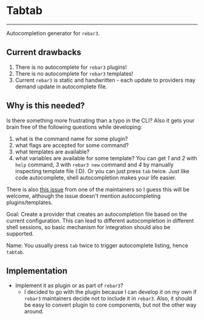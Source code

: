# Tabtab
-----
Autocompletion generator for `rebar3`.

## Current drawbacks
1. There is no autocomplete for `rebar3` plugins!
2. There is no autocomplete for `rebar3` templates!
3. Current `rebar3` is static and handwritten - each update to providers may demand update in autocomplete file.

## Why is this needed?
Is there something more frustrating than a typo in the CLI? Also it gets your brain free of the following questions while developing:
   1.   what is the command name for some plugin?
   2.   what flags are accepted for some command?
   3.   what templates are available?
   4.   what variables are available for some template?
You can get *1* and *2* with `help` command, *3* with `rebar3 new` command and *4* by manually inspecting template file (:D). Or you can just press `tab` twice. Just like code autocomplete, shell autocompletion makes your life easier.

There is also [this issue](https://github.com/erlang/rebar3/issues/2077) from one of the maintainers so I guess this will be welcome, although the issue doesn't mention autocompleting plugins/templates. 

Goal: Create a provider that creates an autocompletion file based on the current configuration. This can lead to different autocompletion in different shell sessions, so basic mechanism for integration should also be supported.

Name: You usually press `tab` twice to trigger autocomplete listing, hence `tabtab`.

## Implementation

-   Implement it as plugin or as part of `rebar3`?
    -   I decided to go with the plugin because I can develop it on my own if `rebar3` maintainers decide not to include it in `rebar3`. Also, it should be easy to convert plugin to core components, but not the other way around.